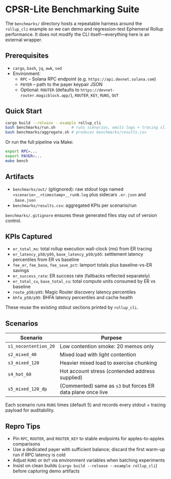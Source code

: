 # CPSR-Lite Benchmarking Suite

The `benchmarks/` directory hosts a repeatable harness around the `rollup_cli` example so we can demo and regression-test Ephemeral Rollup performance. It does not modify the CLI itself—everything here is an external wrapper.

## Prerequisites

- `cargo`, `bash`, `jq`, `awk`, `sed`
- Environment:
  - `RPC` – Solana RPC endpoint (e.g. `https://api.devnet.solana.com`)
  - `PAYER` – path to the payer keypair JSON
  - Optional: `ROUTER` (defaults to `https://devnet-router.magicblock.app/`), `ROUTER_KEY`, `RUNS`, `OUT`

## Quick Start

```bash
cargo build --release --example rollup_cli
bash benchmarks/run.sh       # runs scenarios, emits logs + tracing slices
bash benchmarks/aggregate.sh # produces benchmarks/results.csv
```

Or run the full pipeline via Make:

```bash
export RPC=...
export PAYER=...
make bench
```

## Artifacts

- `benchmarks/out/` (gitignored): raw stdout logs named `<scenario>__<timestamp>__runN.log` plus sidecars `.er.json` and `.base.json`
- `benchmarks/results.csv`: aggregated KPIs per scenario/run

`benchmarks/.gitignore` ensures these generated files stay out of version control.

## KPIs Captured

- `er_total_ms`: total rollup execution wall-clock (ms) from ER tracing
- `er_latency_p50/p95`, `base_latency_p50/p95`: settlement latency percentiles from ER vs baseline
- `fee_er`, `fee_base`, `fee_save_pct`: lamport totals plus baseline-vs-ER savings
- `er_success_rate`: ER success rate (fallbacks reflected separately)
- `er_total_cu`, `base_total_cu`: total compute units consumed by ER vs baseline
- `route_p50/p95`: Magic Router discovery latency percentiles
- `bhfa_p50/p95`: BHFA latency percentiles and cache health

These reuse the existing stdout sections printed by `rollup_cli`.

## Scenarios

| Scenario | Purpose |
|----------|---------|
| `s1_nocontention_20` | Low contention smoke: 20 memos only |
| `s2_mixed_40` | Mixed load with light contention |
| `s3_mixed_120` | Heavier mixed load to exercise chunking |
| `s4_hot_60` | Hot account stress (contended address supplied) |
| `s5_mixed_120_dp` | (Commented) same as `s3` but forces ER data plane once live |

Each scenario runs `RUNS` times (default 5) and records every stdout + tracing payload for auditability.

## Repro Tips

- Pin `RPC`, `ROUTER`, and `ROUTER_KEY` to stable endpoints for apples-to-apples comparisons
- Use a dedicated payer with sufficient balance; discard the first warm-up run if RPC latency is cold
- Adjust `RUNS` or `OUT` via environment variables when batching experiments
- Insist on clean builds (`cargo build --release --example rollup_cli`) before capturing demo artifacts
